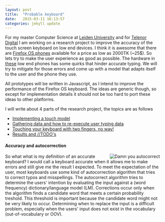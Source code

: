 ```yaml
---
layout: post
title:  "Probable keyboard"
date:   2015-03-11 16:13:57
categories: jekyll update
---
```


For my master Computer Science at [Leiden University][liacs] and for [Telenor Digital][telenordigital] I am working on a research project to improve the accuracy of the touch screen keyboard on low end devices. I think it is awesome that there are [Firefox OS phones][dolphin] available for a price as low as 2000TK (~25$). So lets try to make the user experience as good as possible. The hardware in [these][keon] low end phones has some quirks that hinder accurate typing. We will try to mitigate for those errors and come up with a model that adapts itself to the user and the phone they use.

All prototypes will be written in Javascript, as I intend to improve the performance of the Firefox OS keyboard. The ideas are generic though, so except for implementation details it should not be too hard to port these ideas to other platforms.

<!---
The model will try to improve typing accuracy for people who make recurring mistakes, e.g. when you recurringly hit (or miss!) your intended keys with a certain offset. 
-->

I will write about 4 parts of the research project, the topics are as follows

* [Implementing a touch model](/ar)
* [Gathering data and how to re-execute user typing data](/ar)
* [Touching your keyboard with two fingers, no way!](/ar)
* [Results and //TODO's](/ar)

#### Accuracy and autocorrection

<div style="float: right; max-width:45%; margin-left: 20px;">
	<img style="max-height:250px;" title="Damn you autocorrect" src="http://cdn.damnyouautocorrect.com/images/meditating.jpg" align="right" />
</div>

So what what is my definition of an accurate keyboard? I would call a keyboard accurate when it allows me to make errors and still give me the result I expected. To meet the expectation of the user, most keyboards use some kind of autocorrection algorithm that tries to correct typos and misspellings. The autocorrect algorithm tries to determine the users' intention by evaluating the input against a (word frequency) dictionary/language model (LM). Corrections occur only when the algorithm finds a candidate word that meets a certain probability treshold. This threshold is important because the candidate word might not be very likely to occur. Determining when to replace the input is a difficult problem, especially when the users' input does not exist in the vocabulary (out-of-vocabulary or OOV). 


[liacs]:      		http://www.liacs.nl/
[telenordigital]: 	http://telenordigital.com/
[autocorrect]: 		http://cdn.damnyouautocorrect.com/images/meditating.jpg
[keon]: 			http://en.wikipedia.org/wiki/GeeksPhone_Keon
[dolphin]:			https://developer.mozilla.org/en-US/Firefox_OS/Phone_guide/Symphony_GoFox_F15